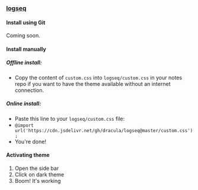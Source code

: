 ### [logseq](http://logseq.com)

#### Install using Git

Coming soon.

#### Install manually

##### Offline install:

- Copy the content of `custom.css` into `logseq/custom.css` in your notes repo if you want to have the theme available without an internet connection.

##### Online install:

- Paste this line to your `logseq/custom.css` file:
- `@import url('https://cdn.jsdelivr.net/gh/dracula/logseq@master/custom.css');`
- You're done! 


#### Activating theme

1. Open the side bar
2. Click on dark theme
3. Boom! It's working
